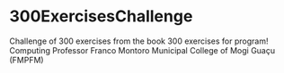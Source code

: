 # 300ExercisesChallenge
 Challenge of 300 exercises from the book 300 exercises for program! Computing Professor Franco Montoro Municipal College of Mogi Guaçu (FMPFM)
